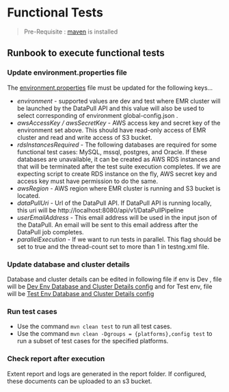# Functional Tests
> Pre-Requisite : [maven](https://maven.apache.org/install.html) is installed 
## Runbook to execute functional tests
### Update environment.properties file 
The [environment.properties](../functional-test/src/main/resources/environment.properties) file must be updated for the following keys...
* _environment_ - supported values are dev and test where EMR cluster will be launched by the DataPull API and this value will also be used to select corresponding of environment global-config.json .
* _awsAccessKey / awsSecretKey_ - AWS access key and secret key of the environment set above. This should have read-only access of EMR cluster and read and write access of S3 bucket.  
* _rdsInstancesRequired_ -  The following databases are required for some functional test cases: MySQL, mssql, postgres, and Oracle. If these databases are unavailable, it can be created as  AWS RDS instances and that will be terminated after the test suite execution completes. If we are expecting script to create RDS instance on the fly, AWS secret key and access key must have permission to do the same.
* _awsRegion_ - AWS region where EMR cluster is running and S3 bucket is located.
* _dataPullUri_ - Url of the DataPull API. If DataPull API is running locally, this uri will be http://localhost:8080/api/v1/DataPullPipeline
* _userEmailAddress_ - This email address will be used in the input json of the DataPull. An email will be sent to this email address after the DataPull job completes.
* _parallelExecution_ - If we want to run tests in parallel. This flag should be set to true and the thread-count set to more than 1 in testng.xml file.
### Update database and cluster details 
Database and cluster details can be edited in following file if env is Dev , file will be [Dev Env Database and Cluster Details config](../functional-test/src/main/resources/dev_global-config.json) and for Test env, file will be [Test Env Database and Cluster Details config](../functional-test/src/main/resources/dev_global-config.json)
### Run test cases 
* Use the command ```mvn clean test``` to run all test cases.
* Use the command ```mvn clean -Dgroups = {platforms},config test``` to run a subset of test cases for the specified platforms.
### Check report after execution
Extent report and logs are generated in the report folder. If configured, these documents can be uploaded to an s3 bucket.